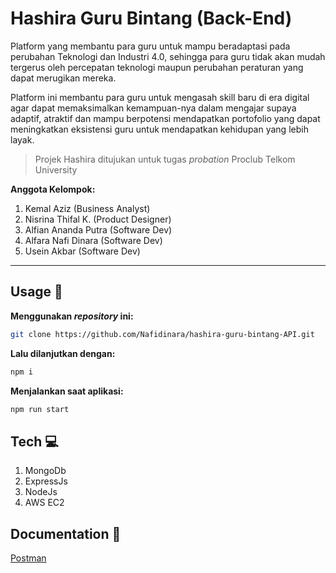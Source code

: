 # Hashira Guru Bintang (Back-End)
Platform yang membantu para guru untuk mampu beradaptasi pada perubahan Teknologi dan Industri 4.0, sehingga para guru tidak akan mudah tergerus oleh percepatan teknologi maupun perubahan peraturan yang dapat merugikan mereka.

Platform ini membantu para guru untuk mengasah skill baru di era digital agar dapat memaksimalkan kemampuan-nya dalam mengajar supaya adaptif, atraktif dan mampu berpotensi mendapatkan portofolio yang dapat meningkatkan eksistensi guru untuk mendapatkan kehidupan yang lebih layak.

> Projek Hashira ditujukan untuk tugas _probation_ Proclub Telkom University

__Anggota Kelompok:__
1. Kemal Aziz (Business Analyst)
1. Nisrina Thifal K. (Product Designer)
1. Alfian Ananda Putra (Software Dev)
1. Alfara Nafi Dinara (Software Dev)
1. Usein Akbar (Software Dev)
***
## Usage 🎉
__Menggunakan _repository_ ini:__
```sh
git clone https://github.com/Nafidinara/hashira-guru-bintang-API.git
```
__Lalu dilanjutkan dengan:__
```sh
npm i
```
__Menjalankan saat aplikasi:__
```sh
npm run start
```

## Tech 💻
1. MongoDb
1. ExpressJs
1. NodeJs
1. AWS EC2

## Documentation 📖
[Postman](https://documenter.getpostman.com/view/9643281/UyxqCiSm#intro)